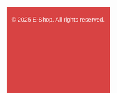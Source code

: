 <!DOCTYPE html>
<html lang="en">
<head>
  <meta charset="UTF-8">
  <title>Basic E-Commerce Layout</title>
  <style>
    * {
      margin: 0;
      padding: 0;
      box-sizing: border-box;
      font-family: Arial, sans-serif;
    }

    body, html {
      height: 100%;
    }

    .container {
      display: grid;
      grid-template-areas:
        "header header header"
        "left main right"
        "footer footer footer";
      grid-template-columns: 20% 1fr 20%;
      grid-template-rows: 80px 1fr 60px;
      height: 100vh;
    }

    header {
      grid-area: header;
      background-color: #380754;
      color: white;
      display: flex;
      align-items: center;
      justify-content: center;
      font-size: 34px;
    }

    nav {
      grid-area: left;
      background-color: #3ae473;
      padding: 15px;
    }

    main {
      grid-area: main;
      padding: 20px;
      background-color: #fff;
    }

    aside {
      grid-area: right;
      background-color: #1e33cd;
      padding: 15px;
    }

    footer {
      grid-area: footer;
      background-color: #d84343;
      color: white;
      text-align: center;
      line-height: 60px;
    }

    .product {
      background: #e3e3e3;
      margin: 10px;
      padding: 10px;
      border-radius: 8px;
    }

  </style>
</head>
<body>

<div class="container">
  <header>🛒 E-Shop - Best Deals Everyday</header>

  <nav>
    <h3>Categories</h3>
    <ul>
      <li>Men's Wear</li>
      <li>Women's Wear</li>
      <li>Electronics</li>
      <li>Home Appliances</li>
    </ul>
  </nav>

  <main>
    <h2>Featured Products</h2>
    <div class="product">👕 T-Shirt - ₹499</div>
    <div class="product">👟 Shoes - ₹1299</div>
    <div class="product">📱 Smartphone - ₹15,999</div>
  </main>

  <aside>
    <h3>Cart</h3>
    <p>No items in cart</p>
    <h3>Offers</h3>
    <ul>
      <li>🔥 50% off on T-Shirts</li>
      <li>⚡ Flash Sale 8–9PM</li>
    </ul>
  </aside>

  <footer>© 2025 E-Shop. All rights reserved.</footer>
</div>

</body>
</html>
